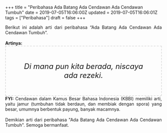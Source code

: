 +++
title = "Peribahasa Ada Batang Ada Cendawan Ada Cendawan Tumbuh"
date = 2019-07-05T16:06:00Z
updated = 2019-07-05T16:06:01Z
tags = ["Peribahasa"]
draft = false
+++

<div dir="ltr" style="text-align: left;" trbidi="on"><div style="text-align: justify;">Berikut ini adalah arti dari peribahasa “Ada Batang Ada Cendawan Ada Cendawan Tumbuh”.</div><br /><div style="text-align: justify;"><b>Artinya:</b></div><div style="border: 2px dashed #ddd; font-size: 24px; height: auto; margin: 0 auto; padding: 50px; text-align: center; width: auto;"><i>Di mana pun kita berada, niscaya ada rezeki.</i></div><div style="text-align: justify;"><b>FYI:</b> Cendawan dalam Kamus Besar Bahasa Indonesia (KBBI) memiliki arti, yaitu jamur (tumbuhan tidak berdaun, dan membiak dengan spora) yang besar, umumnya berbentuk payung, banyak macamnya.<br /><br /></div><div style="text-align: justify;">Demikian arti dari peribahasa "Ada Batang Ada Cendawan Ada Cendawan Tumbuh". Semoga bermanfaat.</div></div>
